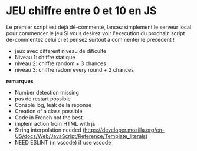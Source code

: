 # JEU chiffre entre 0 et 10 en JS

Le premier script est déjà dé-commenté, lancez simplement le serveur local pour commencer le jeu 
Si vous desirez voir l'execution du prochain script dé-commentez celui ci et pensez surtout à commenter le précédent !

- jeux avec different niveau de dificulte
- Niveau 1: chiffre statique
- niveau 2: chiffre random + 3 chances
- niveau 3: chiffre radom every round + 2 chances

**remarques**
- Number detection missing
- pas de restart possible
- Console log, leak de la reponse
- Creation of a class possible
- Code in French not the best
- implem action from HTML with js
- String interpolation needed (https://developer.mozilla.org/en-US/docs/Web/JavaScript/Reference/Template_literals)
- NEED ESLINT (in vscode) if use vscode
